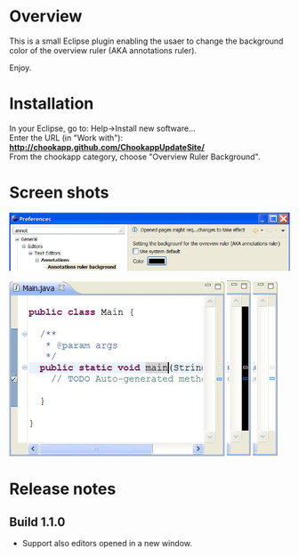 Overview
========

This is a small Eclipse plugin enabling the usaer to change the background color of the overview ruler (AKA annotations ruler).

Enjoy.

Installation 
============
In your Eclipse, go to: Help->Install new software...  
Enter the URL (in "Work with"): **http://chookapp.github.com/ChookappUpdateSite/**  
From the chookapp category, choose "Overview Ruler Background".

Screen shots
============

![preferences](https://github.com/chookapp/AnnotationsRulerBackground/raw/master/OverviewRulerBackground/doc/screenshot-preferences.JPG)

![before](https://github.com/chookapp/AnnotationsRulerBackground/raw/master/OverviewRulerBackground/doc/screenshot-before.JPG) ![after1](https://github.com/chookapp/AnnotationsRulerBackground/raw/master/OverviewRulerBackground/doc/screenshot-after1.JPG) ![after2](https://github.com/chookapp/AnnotationsRulerBackground/raw/master/OverviewRulerBackground/doc/screenshot-after2.JPG) 

Release notes
=============

Build 1.1.0
-----------

- Support also editors opened in a new window.